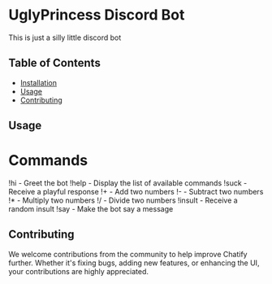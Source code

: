 # UglyPrincess Discord Bot

This is just a silly little discord bot

## Table of Contents

- [Installation](#installation)
- [Usage](#usage)
- [Contributing](#contributing)

## Usage

# Commands

!hi - Greet the bot
!help - Display the list of available commands
!suck - Receive a playful response
!<number1>+<number2> - Add two numbers
!<number1>- <number2> - Subtract two numbers
!<number1>\* <number2> - Multiply two numbers
!<number1>/ <number2> - Divide two numbers
!insult - Receive a random insult
!say <message> - Make the bot say a message

## Contributing

We welcome contributions from the community to help improve Chatify further. Whether it's fixing bugs, adding new features, or enhancing the UI, your contributions are highly appreciated.
